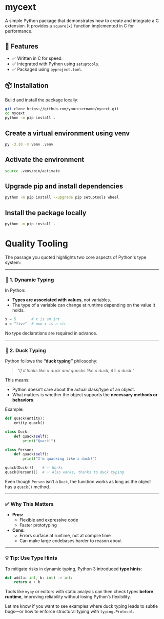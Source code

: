 # mycext

A simple Python package that demonstrates how to create and integrate a C extension. It provides a `square(x)` function implemented in C for performance.

## 🔧 Features

- ✅ Written in C for speed.
- ✅ Integrated with Python using `setuptools`.
- ✅ Packaged using `pyproject.toml`.

## 📦 Installation

Build and install the package locally:

```bash
git clone https://github.com/yourusername/mycext.git
cd mycext
python -m pip install .
```

## Create a virtual environment using venv

```bash
py -3.10 -m venv .venv
```

## Activate the environment

```bash
source .venv/bin/activate
```

## Upgrade pip and install dependencies
```bash
python -m pip install --upgrade pip setuptools wheel
```

## Install the package locally

```bash
python -m pip install .
```
# Quality Tooling

The passage you quoted highlights two core aspects of Python's type system:

---

### 🐍 **1. Dynamic Typing**

In Python:

- **Types are associated with values**, not variables.
- The type of a variable can change at runtime depending on the value it holds.

```python
x = 5       # x is an int
x = "five"  # now x is a str
```

No type declarations are required in advance.

---

### 🦆 **2. Duck Typing**

Python follows the **“duck typing”** philosophy:

> *"If it looks like a duck and quacks like a duck, it’s a duck."*

This means:

- Python doesn’t care about the actual class/type of an object.
- What matters is whether the object supports the **necessary methods or behaviors**.

Example:

```python
def quack(entity):
    entity.quack()

class Duck:
    def quack(self):
        print("Quack!")

class Person:
    def quack(self):
        print("I'm quacking like a duck!")

quack(Duck())    # ✅ Works
quack(Person())  # ✅ Also works, thanks to duck typing
```

Even though `Person` isn’t a `Duck`, the function works as long as the object has a `quack()` method.

---

### ✅ Why This Matters

- **Pros:**
  - Flexible and expressive code
  - Faster prototyping
- **Cons:**
  - Errors surface at runtime, not at compile time
  - Can make large codebases harder to reason about

---

### 💡 Tip: Use Type Hints

To mitigate risks in dynamic typing, Python 3 introduced **type hints**:

```python
def add(a: int, b: int) -> int:
    return a + b
```

Tools like `mypy` or editors with static analysis can then check types **before runtime**, improving reliability without losing Python’s flexibility.

Let me know if you want to see examples where duck typing leads to subtle bugs—or how to enforce structural typing with `typing.Protocol`.
